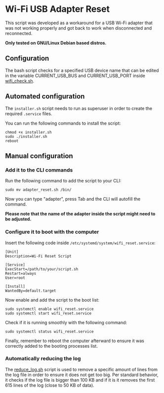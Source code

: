 # Wi-Fi USB Adapter Reset

This script was developed as a workaround for a USB Wi-Fi adapter that was not working properly and got back to work when disconnected and reconnected.

**Only tested on GNU/Linux Debian based distros.**

## Configuration

The bash script checks for a specified USB device name that can be edited in the variable CURRENT_USB_BUS and CURRENT_USB_PORT inside [wifi_check.sh](wifi_check.sh).

## Automated configuration

The `installer.sh` script needs to run as superuser in order to create the required `.service` files.

You can run the following commands to install the script:
```
chmod +x installer.sh
sudo ./installer.sh
reboot
```

## Manual configuration

### Add it to the CLI commands

Run the following command to add the script to your CLI:

`sudo mv adapter_reset.sh /bin/`

Now you can type "adapter", press Tab and the CLI will autofill the command.

**Please note that the name of the adapter inside the script might need to be adjusted.**

### Configure it to boot with the computer

Insert the following code inside `/etc/systemd/system/wifi_reset.service`:

```
[Unit]
Description=Wi-Fi Reset Script

[Service]
ExecStart=/path/to/your/script.sh
Restart=always
User=root

[Install]
WantedBy=default.target
```

Now enable and add the script to the boot list:

```
sudo systemctl enable wifi_reset.service
sudo systemctl start wifi_reset.service
```

Check if it is running smoothly with the following command:

```
sudo systemctl status wifi_reset.service
```

Finally, remember to reboot the computer afterward to ensure it was correctly added to the booting processes list.


### Automatically reducing the log

The [reduce_log.sh](reduce_log.sh) script is used to remove a specific amount of lines from the log file in order to ensure it does not get too big. Per standard behavior, it checks if the log file is bigger than 100 KB and if it is it removes the first 615 lines of the log (close to 50 KB of data).

